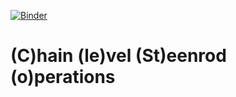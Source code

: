 [![Binder](https://mybinder.org/badge_logo.svg)](https://mybinder.org/v2/gh/ammedmar/clesto/master?filepath=notebooks)

# (C)hain (le)vel (St)eenrod (o)perations
